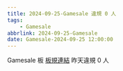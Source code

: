 ```yaml
---
title: 2024-09-25-Gamesale 違規 0 人
tags:
    - Gamesale
abbrlink: 2024-09-25-Gamesale
date: Gamesale-2024-09-25 12:00:00
---
```

Gamesale 板 [板規連結](https://www.ptt.cc/bbs/Gossiping/M.1637425085.A.07D.html)
昨天違規 0 人

